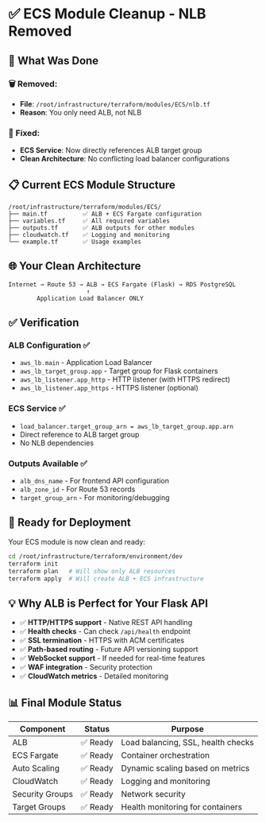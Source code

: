 # ✅ ECS Module Cleanup - NLB Removed

## 🎯 What Was Done

### 🗑️ Removed:
- **File**: `/root/infrastructure/terraform/modules/ECS/nlb.tf`
- **Reason**: You only need ALB, not NLB

### 🔧 Fixed:
- **ECS Service**: Now directly references ALB target group
- **Clean Architecture**: No conflicting load balancer configurations

## 📋 Current ECS Module Structure

```
/root/infrastructure/terraform/modules/ECS/
├── main.tf          ✅ ALB + ECS Fargate configuration
├── variables.tf     ✅ All required variables
├── outputs.tf       ✅ ALB outputs for other modules
├── cloudwatch.tf    ✅ Logging and monitoring
└── example.tf       ✅ Usage examples
```

## 🌐 Your Clean Architecture

```
Internet → Route 53 → ALB → ECS Fargate (Flask) → RDS PostgreSQL
                      ↑
        Application Load Balancer ONLY
```

## ✅ Verification

### ALB Configuration ✅
- `aws_lb.main` - Application Load Balancer
- `aws_lb_target_group.app` - Target group for Flask containers
- `aws_lb_listener.app_http` - HTTP listener (with HTTPS redirect)
- `aws_lb_listener.app_https` - HTTPS listener (optional)

### ECS Service ✅
- `load_balancer.target_group_arn = aws_lb_target_group.app.arn`
- Direct reference to ALB target group
- No NLB dependencies

### Outputs Available ✅
- `alb_dns_name` - For frontend API configuration
- `alb_zone_id` - For Route 53 records
- `target_group_arn` - For monitoring/debugging

## 🚀 Ready for Deployment

Your ECS module is now clean and ready:

```bash
cd /root/infrastructure/terraform/environment/dev
terraform init
terraform plan   # Will show only ALB resources
terraform apply  # Will create ALB + ECS infrastructure
```

## 💡 Why ALB is Perfect for Your Flask API

- ✅ **HTTP/HTTPS support** - Native REST API handling
- ✅ **Health checks** - Can check `/api/health` endpoint
- ✅ **SSL termination** - HTTPS with ACM certificates
- ✅ **Path-based routing** - Future API versioning support
- ✅ **WebSocket support** - If needed for real-time features
- ✅ **WAF integration** - Security protection
- ✅ **CloudWatch metrics** - Detailed monitoring

## 📊 Final Module Status

| Component | Status | Purpose |
|-----------|--------|---------|
| ALB | ✅ Ready | Load balancing, SSL, health checks |
| ECS Fargate | ✅ Ready | Container orchestration |
| Auto Scaling | ✅ Ready | Dynamic scaling based on metrics |
| CloudWatch | ✅ Ready | Logging and monitoring |
| Security Groups | ✅ Ready | Network security |
| Target Groups | ✅ Ready | Health monitoring for containers |


